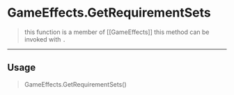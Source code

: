 # GameEffects.GetRequirementSets
> this function is a member of [[GameEffects]]
> this method can be invoked with `.`
-----
## Usage
> GameEffects.GetRequirementSets()
